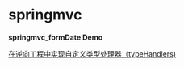 # springmvc
**springmvc_formDate Demo**

[在逆向工程中实现自定义类型处理器（typeHandlers)](https://github.com/sunc-GitHub/springmvc/blob/master/springmvc_formData/README.md)
